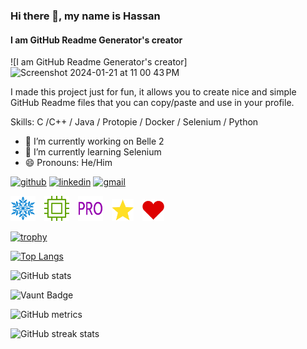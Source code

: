 ### Hi there 👋, my name is Hassan
#### I am GitHub Readme Generator's creator
![I am GitHub Readme Generator's creator]<img width="1000" alt="Screenshot 2024-01-21 at 11 00 43 PM" src="https://github.com/MohdXHassan/MohdXHassan/assets/46120048/eb1d2ac3-23ff-42da-b9ee-cfd832b97ce6">


I made this project just for fun, it allows you to create nice and simple GitHub Readme files that you can copy/paste and use in your profile.

Skills: C /C++ / Java / Protopie / Docker / Selenium / Python

- 🔭 I’m currently working on Belle 2 
- 🌱 I’m currently learning Selenium 
- 😄 Pronouns: He/Him 


[<img src='https://cdn.jsdelivr.net/npm/simple-icons@3.0.1/icons/github.svg' alt='github' height='40'>](https://github.com/MohdXHassan)  [<img src='https://cdn.jsdelivr.net/npm/simple-icons@3.0.1/icons/linkedin.svg' alt='linkedin' height='40'>](https://www.linkedin.com/in/https://www.linkedin.com/in/mohammad-hassan-769083183//)  [<img src='https://cdn.jsdelivr.net/npm/simple-icons@3.0.1/icons/gmail.svg' alt='gmail' height='40'>](mh0996917@gmail.com)  

<a href='https://archiveprogram.github.com/'><img src='https://raw.githubusercontent.com/acervenky/animated-github-badges/master/assets/acbadge.gif' width='40' height='40'></a> <a href='https://docs.github.com/en/developers'><img src='https://raw.githubusercontent.com/acervenky/animated-github-badges/master/assets/devbadge.gif' width='40' height='40'></a> <a href='https://github.com/pricing'><img src='https://raw.githubusercontent.com/acervenky/animated-github-badges/master/assets/pro.gif' width='40' height='40'></a> <a href='https://stars.github.com/'><img src='https://raw.githubusercontent.com/acervenky/animated-github-badges/master/assets/starbadge.gif' width='35' height='35'></a> <a href='https://docs.github.com/en/github/supporting-the-open-source-community-with-github-sponsors'><img src='https://raw.githubusercontent.com/acervenky/animated-github-badges/master/assets/sponsorbadge.gif' width='35' height='35'></a> 

[![trophy](https://github-profile-trophy.vercel.app/?username=MohdXHassan)](https://github.com/ryo-ma/github-profile-trophy)

[![Top Langs](https://github-readme-stats.vercel.app/api/top-langs/?username=MohdXHassan)](https://github.com/anuraghazra/github-readme-stats)

![GitHub stats](https://github-readme-stats.vercel.app/api?username=MohdXHassan&show_icons=true)  

![Vaunt Badge](https://api.vaunt.dev/v1/github/entities/MohdXHassan/contributions?format=svg&private=false)  

![GitHub metrics](https://metrics.lecoq.io/MohdXHassan)  

![GitHub streak stats](https://streak-stats.demolab.com/?user=MohdXHassan)  

